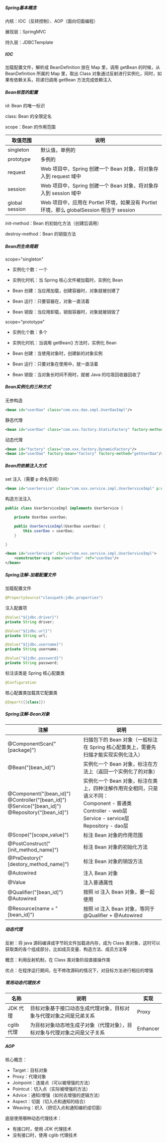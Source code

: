 ##### Spring基本概念

内核：IOC（反转控制）、AOP（面向切面编程）

展现层：SpringMVC

持久层：JDBCTemplate

##### IOC

加载配置文件，解析成 BeanDefinition 放在 Map 里，调用 getBean 的时候，从 BeanDefinition 所属的 Map 里，取出 Class 对象通过反射进行实例化，同时，如果有依赖关系，将递归调用 getBean 方法完成依赖注入

##### Bean标签的配置

id: Bean 的唯一标识

class: Bean 的全限定名

scope：Bean 的作用范围

| 取值范围       | 说明                                                         |
| -------------- | ------------------------------------------------------------ |
| singleton      | 默认值，单例的                                               |
| prototype      | 多例的                                                       |
| request        | Web 项目中，Spring 创建一个 Bean 对象，将对象存入到 request 域中 |
| session        | Web 项目中，Spring 创建一个 Bean 对象，将对象存入到 session 域中 |
| global session | Web 项目中，应用在 Portlet 环境，如果没有 Portlet 环境，那么 globalSession 相当于 session |

init-method：Bean 的初始化方法（创建后调用）

destroy-method：Bean 的销毁方法

##### Bean的生命周期

scope="singleton"

- 实例化个数：一个
- 实例化时机：当 Spring 核心文件被加载时，实例化 Bean

- Bean 创建：当应用加载，创建容器时，对象就被创建了
- Bean 运行：只要容器在，对象一直活着
- Bean 销毁：当应用卸载，销毁容器时，对象就被销毁了

scope="prototype"

- 实例化个数：多个
- 实例化时机：当调用 getBean() 方法时，实例化 Bean

- Bean 创建：当使用对象时，创建新的对象实例
- Bean 运行：只要对象在使用中，就一直活着
- Bean 销毁：当对象长时间不用时，就被 Java 的垃圾回收器回收了

##### Bean实例化的三种方式

无参构造

```xml
<bean id="userDao" class="com.xxx.dao.impl.UserDaoImpl"/>
```

静态代理

```xml
<bean id="userDao" class="com.xxx.factory.StaticFactory" factory-method="getUserDao"/>
```

动态代理

```xml
<bean id="factory" class="com.xxx.factory.DynamicFactory"/>
<bean id="userDao" factory-bean="factory" factory-method="getUserDao"/>
```

##### Bean的依赖注入方式

set 注入（需要 p 命名空间）

```xml
<bean id="userService" class="com.xxx.service.impl.UserServiceImpl" p:userDao-ref="userDao"/>
```

构造方法注入

```java
public class UserServiceImpl implements UserService {

    private UserDao userDao;

    public UserServiceImpl(UserDao userDao) {
        this.userDao = userDao;
    }

}
```

```xml
<bean id="userService" class="com.xxx.service.impl.UserServiceImpl">
    <constructor-arg name="userDao" ref="userDao"/>
</bean>
```

##### Spring注解-加载配置文件

加载配置文件

```java
@PropertySource("classpath:jdbc.properties")
```

注入配置项

```java
@Value("${jdbc.driver}")
private String driver;

@Value("${jdbc.url}")
private String url;

@Value("${jdbc.username}")
private String username;

@Value("${jdbc.password}")
private String password;
```

标注该类是 Spring 核心配置类

```java
@Configuration
```

核心配置类加载其它配置类

```java
@Import({[class]})
```

##### Spring注解-Bean对象

| 注解                                                         | 说明                                                         |
| ------------------------------------------------------------ | ------------------------------------------------------------ |
| @ComponentScan("[package]")                                  | 扫描包下的 Bean 对象（一般标注在 Spring 核心配置类上，需要先扫描才能实现实例化注入） |
| @Bean("[bean_id]")                                           | 实例化一个 Bean 对象，标注在方法上（返回一个实例化了的对象） |
| @Component("[bean_id]")<br />@Controller("[bean_id]")<br />@Service("[bean_id]")<br />@Repository("[bean_id]") | 实例化一个 Bean 对象，标注在类上，四种注解作用完全相同，只是语义不同：<br />Component - 普通类<br />Controller - web层<br />Service - service层<br />Repository - dao层 |
| @Scope("[scope_value]")                                      | 标注 Bean 对象的作用范围                                     |
| @PostConstruct("[init_method_name]")                         | 标注 Bean 对象的初始化方法                                   |
| @PreDestory("[destory_method_name]")                         | 标注 Bean 对象的销毁方法                                     |
| @Autowired                                                   | 注入 Bean 对象                                               |
| @Value                                                       | 注入普通属性                                                 |
| @Qualifier("[bean_id]")<br />@Autowired                      | 按照 id 注入 Bean 对象，要一起使用                           |
| @Resource(name = "[bean_id]")                                | 按照 id 注入 Bean 对象，等同于 @Qualifier + @Autowired       |

##### 动态代理

反射：将 java 源码编译成字节码文件加载进内存，成为 Class 类对象，这时可以获取类的各个组成部分，比如成员变量、构造方法、成员方法等

概念：利用反射机制，在 Class 类对象阶段直接操作类

优点：在程序运行期间，在不修改源码的情况下，对目标方法进行相应的增强

##### 常用动态代理技术

| 名称       | 说明                                                         | 实现     |
| ---------- | ------------------------------------------------------------ | -------- |
| JDK 代理   | 目标对象基于接口动态生成代理对象，目标对象与代理对象之间是兄弟关系 | Proxy    |
| cglib 代理 | 为目标对象动态地生成子对象（代理对象），目标对象与代理对象之间是父子关系 | Enhancer |

##### AOP

核心概念：

- Target：目标对象
- Proxy：代理对象
- Joinpoint：连接点（可以被增强的方法）
- Pointcut：切入点（实际被增强的方法）
- Advice：通知/增强（如何去增强的逻辑方法）
- Aspect：切面（切入点和通知的结合）
- Weaving：织入（把切入点和通知编织成切面）

底层使用哪种动态代理技术：

- 有接口时，使用 JDK 代理技术
- 没有接口时，使用 cglib 代理技术

